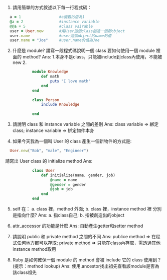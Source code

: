 1. 請用簡單的方式敘述以下每一行程式碼：

```ruby 
  a = 1					#a變數的值為1
  @a = 2				#instance variable 
  @@a = 5				#class vairable 
  user = User.new		#用User這個class創造一個新object
  user.name				#user這個object的name的值
  user.name = "Joe"		#user.name的值為Joe
```
 			
2. 什麼是 module? 請寫一段程式碼說明一個 class 要如何使用一個 module 裡面的 method?
	Ans:
		1.本身不是class，只能被include到class內使用，不能被new
		2.
```ruby
			module Knowledge
				def math
					puts "I love math"
				end
			end
			
			class Person
				include Knowledge
				
			end
```	

3. 請說明 class 和 instance variable 之間的差別
	Ans:
		class variable    => 綁定class;
		instance variable => 綁定物件本身

4. 如果今天我為一個叫 User 的 class 產生一個新物件的方式是: 
```ruby
  User.new("Bob", "male", "Engineer")
```
請寫出 User class 的 initialize method
	Ans:
```ruby
			class User
				def initialize(name, gender, job)
					@name = name
					@gender = gender
					@job = job
				end
			end
```

5. self 在：
  a. class 裡，method 外面;
  b. class 裡，instance method 裡
  分別是指向什麼?
  	Ans:
		a. 指class自己;
		b. 指被創造出的object

6. attr_accessor 的功能是什麼
	Ans:
		自動產生getter和setter method

7. 請說明 public 和 private method 之間的不同
	Ans:
		publice method => 在程式任何地方都可以存取;
		private method => 只能在class內存取，需透過其他instance method取用

8. Ruby 是如何確保一個 module 的 method 會被 include 它的 class 使用到？ (提示：method lookup)
	Ans:
		使用.ancestor找出祖先查看該module是否為該class祖先
		
		
